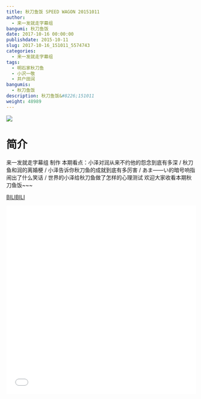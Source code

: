 ```yaml
---
title: 秋刀鱼饭 SPEED WAGON 20151011
author: 
  - 来一发就走字幕组
bangumi: 秋刀鱼饭
date: 2017-10-16 00:00:00
publishdate: 2015-10-11
slug: 2017-10-16_151011_5574743
categories: 
  - 来一发就走字幕组
tags: 
  - 明石家秋刀鱼
  - 小沢一敬
  - 井户田润
bangumis: 
  - 秋刀鱼饭
description: 秋刀鱼饭&#8226;151011
weight: 48989
---
```


![](https://i.imgur.com/BmQvZcK.jpg)

# 简介  
来一发就走字幕组 制作 本期看点：小泽对润从来不约他的怨念到底有多深 / 秋刀鱼和润的离婚梗 / 小泽告诉你秋刀鱼的成就到底有多厉害 / あま——い的暗号响指闹出了什么笑话 / 世界的小泽给秋刀鱼做了怎样的心理测试 欢迎大家收看本期秋刀鱼饭~~~

  [BILIBILI](https://www.bilibili.com/video/av5574743/)


<div class="vcontainer">  <iframe class='video' src="//www.bilibili.com/blackboard/player.html?aid=5574743" width="100%" height="500" frameborder="0" allowfullscreen="allowfullscreen"></iframe></div>
